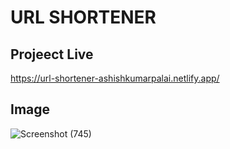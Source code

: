 # URL SHORTENER

## Projeect Live

https://url-shortener-ashishkumarpalai.netlify.app/

## Image
![Screenshot (745)](https://github.com/ashishkumarpalai/Coders-Cave-Internship/assets/112760336/9d7ee50f-c255-476b-985c-dfaa45d1cc25)
